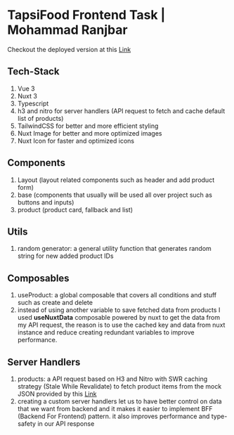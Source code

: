 # TapsiFood Frontend Task | Mohammad Ranjbar

Checkout the deployed version at this [Link](https://tapsifood-frontend-task.vercel.app)

## Tech-Stack

1. Vue 3
2. Nuxt 3
3. Typescript
4. h3 and nitro for server handlers (API request to fetch and cache default list of products)
5. TailwindCSS for better and more efficient styling
6. Nuxt Image for better and more optimized images
7. Nuxt Icon for faster and optimized icons

## Components

1. Layout (layout related components such as header and add product form)
2. base (components that usually will be used all over project such as buttons and inputs)
3. product (product card, fallback and list)

## Utils

1. random generator: a general utility function that generates random string for new added product IDs

## Composables

1. useProduct: a global composable that covers all conditions and stuff such as create and delete
2. instead of using another variable to save fetched data from products I used **useNuxtData** composable powered by nuxt to get the data from my API request, the reason is to use the cached key and data from nuxt instance and reduce creating redundant variables to improve performance.

## Server Handlers

1. products: a API request based on H3 and Nitro with SWR caching strategy (Stale While Revalidate) to fetch product items from the mock JSON provided by this [Link](https://shopping-list-ten-kohl.vercel.app/products.json)
2. creating a custom server handlers let us to have better control on data that we want from backend and it makes it easier to implement BFF (Backend For Frontend) pattern. it also improves performance and type-safety in our API response
